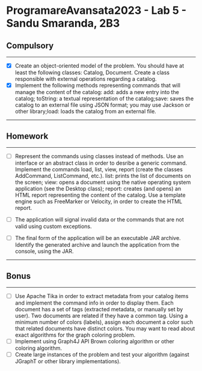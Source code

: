# ProgramareAvansata2023 - Lab 5 - Sandu Smaranda, 2B3

## Compulsory

--------

- [x] Create an object-oriented model of the problem. You should have at least the following classes: Catalog, Document. Create a class responsible with external operations regarding a catalog.
- [x] Implement the following methods representing commands that will manage the content of the catalog: add: adds a new entry into the catalog; toString: a textual representation of the catalog;save: saves the catalog to an external file using JSON format; you may use Jackson or other library;load: loads the catalog from an external file.

----------

## Homework

----------

- [ ] Represent the commands using classes instead of methods. Use an interface or an abstract class in order to desribe a generic command.
  Implement the commands load, list, view, report (create the classes AddCommand, ListCommand, etc.).
  list: prints the list of documents on the screen;
  view: opens a document using the native operating system application (see the Desktop class);
  report: creates (and opens) an HTML report representing the content of the catalog.
  Use a template engine such as FreeMarker or Velocity, in order to create the HTML report.
- [ ] The application will signal invalid data or the commands that are not valid using custom exceptions.
- [ ] The final form of the application will be an executable JAR archive. Identify the generated archive and launch the application from the console, using the JAR.


----------

## Bonus

---------

- [ ] Use Apache Tika in order to extract metadata from your catalog items and implement the command info in order to display them.
  Each document has a set of tags (extracted metadata, or manually set by user). Two documents are related if they have a common tag.
  Using a minimum number of colors (labels), assign each document a color such that related documents have distinct colors.
  You may want to read about exact algorithms for the graph coloring problem.
- [ ] Implement using Graph4J API Brown coloring algorithm or other coloring algorithm.
- [ ] Create large instances of the problem and test your algorithm (against JGraphT or other library implementations).
